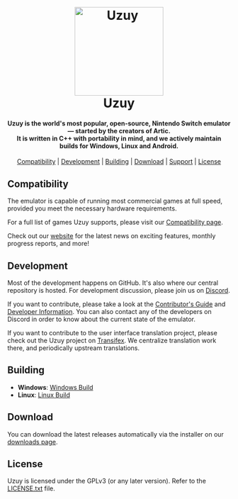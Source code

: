 <h1 align="center">
  <br>
  <a href="https://uzuy-emu.org/"><img src="https://i.imgur.com/d0lrIfV.png" alt="Uzuy" width="200"></a>
  <br>
  <b>Uzuy</b>
  <br>
</h1>

<h4 align="center"><b>Uzuy</b> is the world's most popular, open-source, Nintendo Switch emulator — started by the creators of Artic.
<br>
It is written in C++ with portability in mind, and we actively maintain builds for Windows, Linux and Android.
</h4>


<p align="center">
  <a href="#compatibility">Compatibility</a> |
  <a href="#development">Development</a> |
  <a href="#building">Building</a> |
  <a href="#download">Download</a> |
  <a href="#support">Support</a> |
  <a href="#license">License</a>
</p>


## Compatibility

The emulator is capable of running most commercial games at full speed, provided you meet the necessary hardware requirements.

For a full list of games Uzuy supports, please visit our [Compatibility page](https://uzuy-emu.org/compatibility/).

Check out our [website](https://uzuy-emu.org/) for the latest news on exciting features, monthly progress reports, and more!

## Development

Most of the development happens on GitHub. It's also where our central repository is hosted. For development discussion, please join us on [Discord](https://discord.gg/QVVJRv9rKH).

If you want to contribute, please take a look at the [Contributor's Guide](https://github.com/AURA-69/uzuy/wiki/Contributor's-Guide) and [Developer Information](https://github.com/AURA-69/uzuy/wiki/Developer-Information). You can also contact any of the developers on Discord in order to know about the current state of the emulator.

If you want to contribute to the user interface translation project, please check out the Uzuy project on [Transifex](https://www.transifex.com/AURA-69/uzuy/). We centralize translation work there, and periodically upstream translations.

## Building

* __Windows__: [Windows Build](https://github.com/AURA-69/uzuy/wiki/Building-for-Windows)
* __Linux__: [Linux Build](https://github.com/AURA-69/uzuy/wiki/Building-for-Linux)

## Download

You can download the latest releases automatically via the installer on our [downloads page](https://uzuy-emu.org/downloads/).


## License

Uzuy is licensed under the GPLv3 (or any later version). Refer to the [LICENSE.txt](https://github.com/AURA-69/uzuy/blob/main/LICENSE.txt) file.
